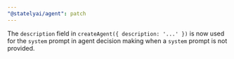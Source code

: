 ```yaml
---
"@statelyai/agent": patch
---
```


The `description` field in `createAgent({ description: '...' })` is now used for the `system` prompt in agent decision making when a `system` prompt is not provided.
